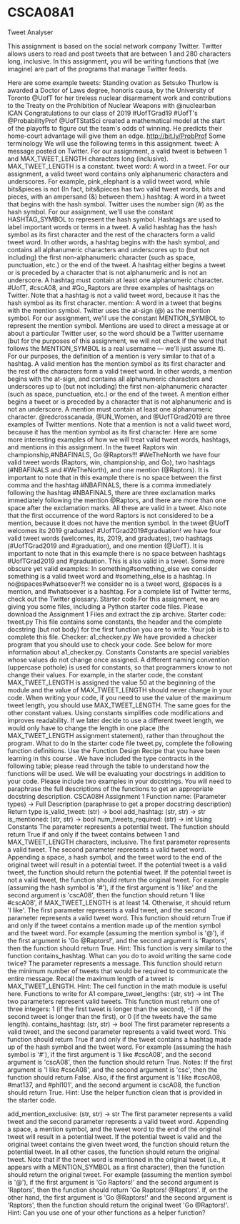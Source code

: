 # CSCA08A1

Tweet Analyser

This assignment is based on the social network company Twitter. Twitter allows users to read and post tweets that are between 1 and 280 characters long, inclusive. In this assignment, you will be writing functions that (we imagine) are part of the programs that manage Twitter feeds.

Here are some example tweets:
Standing ovation as Setsuko Thurlow​ is awarded a Doctor of Laws degree, honoris causa, by the University of Toronto @UofT for her tireless nuclear disarmament work and contributions to the Treaty on the Prohibition of Nuclear Weapons with @nuclearban ICAN
     Congratulations to our class of 2019 #UofTGrad19
#UofT's @ProbabilityProf @UofTStatSci created a mathematical model at the start of the playoffs to figure out the team's odds of winning. He predicts their home-court advantage will give them an edge. http://bit.ly/ProbProf
Some terminology
We will use the following terms in this assignment.
tweet: A message posted on Twitter. For our assignment, a valid tweet is between 1 and MAX_TWEET_LENGTH
characters long (inclusive). MAX_TWEET_LENGTH is a constant.
tweet word: A word in a tweet. For our assignment, a valid tweet word contains only alphanumeric characters and underscores. For example, pink_elephant is a valid tweet word, while bits&pieces is not (In fact, bits&pieces has two valid tweet words, bits and pieces, with an ampersand (&) between them.)
hashtag: A word in a tweet that begins with the hash symbol. Twitter uses the number sign (#) as the hash symbol. For our assignment, we'll use the constant HASHTAG_SYMBOL to represent the hash symbol. Hashtags are used to label important words or terms in a tweet. A valid hashtag has the hash symbol as its first character and the rest of the characters form a valid tweet word. In other words, a hashtag begins with the hash symbol, and contains all alphanumeric characters and underscores up to (but not including) the first non-alphanumeric character (such as space, punctuation, etc.) or the end of the tweet. A hashtag either begins a tweet or is preceded by a character that is not alphanumeric and is not an underscore. A hashtag must contain at least one alphanumeric character.
#UofT, #cscA08, and #Go_Raptors are three examples of hashtags on Twitter.
Note that a hashtag is not a valid tweet word, because it has the hash symbol as its first character.
mention: A word in a tweet that begins with the mention symbol. Twitter uses the at-sign (@) as the mention symbol. For our assignment, we'll use the constant MENTION_SYMBOL to represent the mention symbol. Mentions are used to direct a message at or about a particular Twitter user, so the word should be a Twitter username (but for the purposes of this assignment, we will not check if the word that follows the MENTION_SYMBOL is a real username — we'll just assume it). For our purposes, the definition of a mention is very similar to that of a hashtag. A valid mention has the mention symbol as its first character and the rest of the characters form a valid tweet word. In other words, a mention begins with the at-sign, and contains all alphanumeric characters and underscores up to (but not including) the first non-alphanumeric character (such as space, punctuation, etc.) or the end of the tweet. A mention either begins a tweet or is preceded by a character that is not alphanumeric and is not an underscore. A mention must contain at least one alphanumeric character.
@redcrosscanada, @UN_Women, and @UofTGrad2019 are three examples of Twitter mentions.
Note that a mention is not a valid tweet word, because it has the mention symbol as its first character. Here are some more interesting examples of how we will treat valid tweet words, hashtags, and mentions in this
assignment.
In the tweet
     Raptors win championship,#NBAFINALS, Go @Raptors!!!     #WeTheNorth
we have four valid tweet words (Raptors, win, championship, and Go), two hashtags (#NBAFINALS and #WeTheNorth), and one mention (@Raptors). It is important to note that in this example there is no space between the first comma and the hashtag #NBAFINALS, there is a comma immediately following the hashtag #NBAFINALS, there are three exclamation marks immediately following the mention @Raptors, and there are more than one space after the exclamation marks. All these are valid in a tweet. Also note that the first occurrence of the word Raptors is not considered to be a mention, because it does not have the mention symbol.
In the tweet
     @UofT welcomes its 2019 graduates! #UofTGrad2019#graduation!
we have four valid tweet words (welcomes, its, 2019, and graduates), two hashtags (#UofTGrad2019 and #graduation), and one mention (@UofT). It is important to note that in this example there is no space between hashtags #UofTGrad2019 and #graduation. This is also valid in a tweet.
Some more obscure yet valid examples:
In something#something_else we consider something is a valid tweet word and #something_else is a hashtag.
In no@spaces#whatsoever?! we consider no is a tweet word, @spaces is a mention, and #whatsoever is a hashtag.
For a complete list of Twitter terms, check out the Twitter glossary. Starter code
For this assignment, we are giving you some files, including a Python starter code files. Please download the Assignment 1 Files and extract the zip archive.
Starter code: tweet.py
This file contains some constants, the header and the complete docstring (but not body) for the first function you
are to write. Your job is to complete this file. Checker: a1_checker.py
We have provided a checker program that you should use to check your code. See below for more information about a1_checker.py.
Constants
Constants are special variables whose values do not change once assigned. A different naming convention (uppercase pothole) is used for constants, so that programmers know to not change their values. For example, in the starter code, the constant MAX_TWEET_LENGTH is assigned the value 50 at the beginning of the module and the value of MAX_TWEET_LENGTH should never change in your code. When writing your code, if you need to use the value of the maximum tweet length, you should use MAX_TWEET_LENGTH. The same goes for the other constant values.
Using constants simplifies code modifications and improves readability. If we later decide to use a different tweet length, we would only have to change the length in one place (the MAX_TWEET_LENGTH assignment statement), rather than throughout the program.
What to do
In the starter code file tweet.py, complete the following function definitions. Use the Function Design Recipe that you have been learning in this course . We have included the type contracts in the following table; please read through the table to understand how the functions will be used.
We will be evaluating your docstrings in addition to your code. Please include two examples in your docstrings. You will need to paraphrase the full descriptions of the functions to get an appropriate docstring description.
CSCA08H Assignment 1
                   Function name:
(Parameter types) -> Full Description (paraphrase to get a proper docstring description)
Return type
    is_valid_tweet: (str) -> bool
add_hashtag: (str, str) -> str
is_mentioned: (str, str) -> bool
num_tweets_required: (str) -> int
Using Constants
The parameter represents a potential tweet. The function should return True if and only if the tweet contains between 1 and MAX_TWEET_LENGTH characters, inclusive.
The first parameter represents a valid tweet. The second parameter represents a valid tweet word.
Appending a space, a hash symbol, and the tweet word to the end of the original tweet will result in a potential tweet. If the potential tweet is a valid tweet, the function should return the potential tweet. If the potential tweet is not a valid tweet, the function should return the original tweet.
For example (assuming the hash symbol is '#'), if the first argument is 'I like' and the second argument is 'cscA08', then the function should return 'I like #cscA08', if MAX_TWEET_LENGTH is at least 14. Otherwise, it should return 'I like'.
The first parameter represents a valid tweet, and the second parameter represents a valid tweet word. This function should return True if and only if the tweet contains a mention made up of the mention symbol and the tweet word. For example (assuming the mention symbol is '@'), if the first argument is 'Go @Raptors!', and the second argument is 'Raptors', then the function should return True.
Hint: This function is very similar to the function contains_hashtag. What can you do to avoid writing the same code twice?
The parameter represents a message. This function should return the minimum number of tweets that would be required to communicate the entire message. Recall the maximum length of a tweet is MAX_TWEET_LENGTH.
Hint: The ceil function in the math module is useful here.
Functions to write for A1
     compare_tweet_lengths: (str, str) -> int
The two parameters represent valid tweets. This function must return one of three integers: 1 (if the first tweet is longer than the second), -1 (if the second tweet is longer than the first), or 0 (if the tweets have the same length).
         contains_hashtag: (str, str) -> bool
The first parameter represents a valid tweet, and the second parameter represents a valid tweet word. This function should return True if and only if the tweet contains a hashtag made up of the hash symbol and the tweet word. For example (assuming the hash symbol is '#'), if the first argument is 'I like #cscA08', and the second argument is 'cscA08', then the function should return True.
Notes: If the first argument is 'I like #cscA08', and the second argument is 'csc', then the function should return False. Also, if the first argument is 'I like #cscA08, #mat137, and #phl101', and the second argument is cscA08, the function should return True.
Hint: Use the helper function clean that is provided in the starter code.
    
add_mention_exclusive: (str, str) -> str
The first parameter represents a valid tweet and the second parameter represents a valid tweet word. Appending a space, a mention symbol, and the tweet word to the end of the original tweet will result in a potential tweet. If the potential tweet is valid and the original tweet contains the given tweet word, the function should return the potential tweet. In all other cases, the function should return the original tweet. Note that if the tweet word is mentioned in the original tweet (i.e., it appears with a MENTION_SYMBOL as a first character), then the function should return the original tweet.
For example (assuming the mention symbol is '@'), if the first argument is 'Go Raptors!' and the second argument is 'Raptors', then the function should return 'Go Raptors! @Raptors'. If, on the other hand, the first argument is 'Go @Raptors!' and the second argument is 'Raptors', then the function should return the original tweet 'Go @Raptors!'.
Hint: Can you use one of your other functions as a helper function?
     
